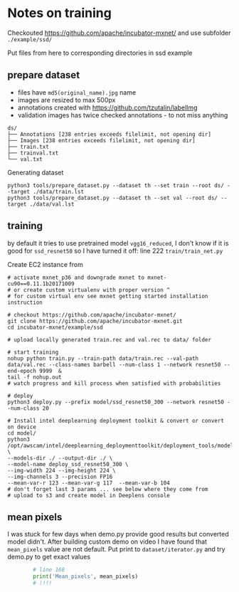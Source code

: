 # Notes on training 

Checkouted https://github.com/apache/incubator-mxnet/ and use subfolder `./example/ssd/`

Put files from here to corresponding directories in ssd example

## prepare dataset 
- files have `md5(original_name).jpg` name
- images are resized to max 500px
- annotations created with https://github.com/tzutalin/labelImg
- validation images has twice checked annotations - to not miss anything

```
ds/
├── Annotations [238 entries exceeds filelimit, not opening dir]
├── Images [238 entries exceeds filelimit, not opening dir]
├── train.txt
├── trainval.txt
└── val.txt
```
Generating dataset
```
python3 tools/prepare_dataset.py --dataset th --set train --root ds/ --target ./data/train.lst
python3 tools/prepare_dataset.py --dataset th --set val --root ds/ --target ./data/val.lst
```

## training
by default it tries to use pretrained model `vgg16_reduced`, I don't know if it is good for `ssd_resnet50` so I have turned it off: line 222 `train/train_net.py`

Create EC2 instance from 
```
# activate mxnet_p36 and downgrade mxnet to mxnet-cu90==0.11.1b20171009
# or create custom virtualenv with proper version ^
# for custom virtual env see mxnet getting started installation instruction

# checkout https://github.com/apache/incubator-mxnet/
git clone https://github.com/apache/incubator-mxnet.git
cd incubator-mxnet/example/ssd

# upload locally generated train.rec and val.rec to data/ folder 

# start training
nohup python train.py --train-path data/train.rec --val-path data/val.rec --class-names barbell --num-class 1 --network resnet50 --end-epoch 9999  &
tail -f nohup.out
# watch progress and kill process when satisfied with probabilities

# deploy
python3 deploy.py --prefix model/ssd_resnet50_300 --network resnet50 --num-class 20

# Install intel deeplearning deployment toolkit & convert or convert on device
cd model/
python3 /opt/awscam/intel/deeplearning_deploymenttoolkit/deployment_tools/model_optimizer/mxnet_converter/mo_mxnet_converter.py \ 
--models-dir ./ --output-dir ./ \
--model-name deploy_ssd_resnet50_300 \
--img-width 224 --img-height 224 \
--img-channels 3 --precision FP16 
--mean-var-r 123 --mean-var-g 117  --mean-var-b 104
# don't forget last 3 params ... see below where they come from
# upload to s3 and create model in Deeplens console
```

## mean pixels
I was stuck for few days when demo.py provide good results but converted model didn't. After building custom demo on video I have found that `mean_pixels` value are not default. Put print to `dataset/iterator.py` and try demo.py to get exact values
```python
        # line 168
        print('Mean_pixels', mean_pixels)
        # !!!! 
```